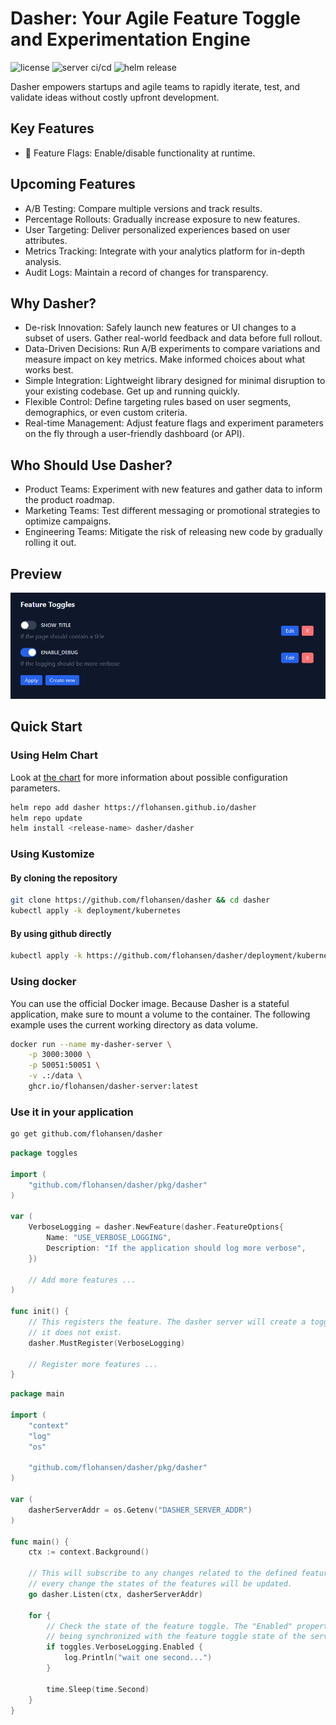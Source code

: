 # Dasher: Your Agile Feature Toggle and Experimentation Engine

![license](https://img.shields.io/github/license/flohansen/dasher)
![server ci/cd](https://github.com/flohansen/dasher-server/actions/workflows/server-main.yml/badge.svg)
![helm release](https://github.com/flohansen/dasher-server/actions/workflows/helm-release.yml/badge.svg)

Dasher empowers startups and agile teams to rapidly iterate, test, and validate
ideas without costly upfront development.

## Key Features

- 🚩 Feature Flags: Enable/disable functionality at runtime.

## Upcoming Features
- A/B Testing: Compare multiple versions and track results.
- Percentage Rollouts: Gradually increase exposure to new features.
- User Targeting: Deliver personalized experiences based on user attributes.
- Metrics Tracking: Integrate with your analytics platform for in-depth
analysis.
- Audit Logs: Maintain a record of changes for transparency.

## Why Dasher?

- De-risk Innovation: Safely launch new features or UI changes to a subset of
users. Gather real-world feedback and data before full rollout.
- Data-Driven Decisions: Run A/B experiments to compare variations and measure
impact on key metrics. Make informed choices about what works best.
- Simple Integration: Lightweight library designed for minimal disruption to
your existing codebase. Get up and running quickly.
- Flexible Control: Define targeting rules based on user segments, demographics,
or even custom criteria.
- Real-time Management: Adjust feature flags and experiment parameters on the
fly through a user-friendly dashboard (or API).

## Who Should Use Dasher?

- Product Teams: Experiment with new features and gather data to inform the
product roadmap.
- Marketing Teams: Test different messaging or promotional strategies to
optimize campaigns.
- Engineering Teams: Mitigate the risk of releasing new code by gradually
rolling it out.

## Preview

![preview image](./docs/img/showcase.png)

## Quick Start

### Using Helm Chart
Look at [the chart](charts/dasher) for more information about possible configuration parameters.
```bash
helm repo add dasher https://flohansen.github.io/dasher
helm repo update
helm install <release-name> dasher/dasher
```

### Using Kustomize
#### By cloning the repository
```bash
git clone https://github.com/flohansen/dasher && cd dasher
kubectl apply -k deployment/kubernetes
```

#### By using github directly
```bash
kubectl apply -k https://github.com/flohansen/dasher/deployment/kubernetes
```

### Using docker
You can use the official Docker image. Because Dasher is a stateful
application, make sure to mount a volume to the container. The following
example uses the current working directory as data volume.

```bash
docker run --name my-dasher-server \
    -p 3000:3000 \
    -p 50051:50051 \
    -v .:/data \
    ghcr.io/flohansen/dasher-server:latest
```

### Use it in your application

```bash
go get github.com/flohansen/dasher
```

```go
package toggles

import (
    "github.com/flohansen/dasher/pkg/dasher"
)

var (
    VerboseLogging = dasher.NewFeature(dasher.FeatureOptions{
        Name: "USE_VERBOSE_LOGGING",
        Description: "If the application should log more verbose",
    })

    // Add more features ...
)

func init() {
    // This registers the feature. The dasher server will create a toggle, if
    // it does not exist.
    dasher.MustRegister(VerboseLogging)

    // Register more features ...
}
```
```go
package main

import (
    "context"
    "log"
    "os"

    "github.com/flohansen/dasher/pkg/dasher"
)

var (
    dasherServerAddr = os.Getenv("DASHER_SERVER_ADDR")
)

func main() {
    ctx := context.Background()

    // This will subscribe to any changes related to the defined features. On
    // every change the states of the features will be updated.
    go dasher.Listen(ctx, dasherServerAddr)

    for {
        // Check the state of the feature toggle. The "Enabled" property is
        // being synchronized with the feature toggle state of the server.
        if toggles.VerboseLogging.Enabled {
            log.Println("wait one second...")
        }

        time.Sleep(time.Second)
    }
}
```
